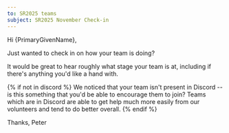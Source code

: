 ```yaml
---
to: SR2025 teams
subject: SR2025 November Check-in
---
```


Hi {PrimaryGivenName},

Just wanted to check in on how your team is doing?

It would be great to hear roughly what stage your team is at, including if
there's anything you'd like a hand with.

{% if not in discord %}
We noticed that your team isn't present in Discord -- is this something that
you'd be able to encourage them to join? Teams which are in Discord are able to
get help much more easily from our volunteers and tend to do better overall.
{% endif %}

Thanks,
Peter
